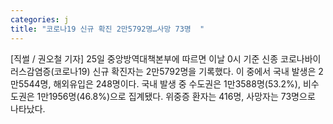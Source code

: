 ```yaml
---
categories: j
title: "코로나19 신규 확진 2만5792명…사망 73명  "
---
```

[직썰 / 권오철 기자] 25일 중앙방역대책본부에 따르면 이날 0시 기준 신종 코로나바이러스감염증(코로나19) 신규 확진자는 2만5792명을 기록했다. 이 중에서 국내 발생은 2만5544명, 해외유입은 248명이다. 국내 발생 중 수도권은 1만3588명(53.2%), 비수도권은 1만1956명(46.8%)으로 집계됐다. 위중증 환자는 416명, 사망자는 73명으로 나타났다.